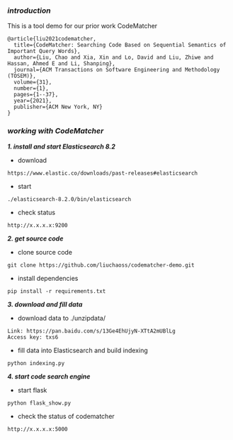 ### ***introduction***
This is a tool demo for our prior work CodeMatcher

```
@article{liu2021codematcher,
  title={CodeMatcher: Searching Code Based on Sequential Semantics of Important Query Words},
  author={Liu, Chao and Xia, Xin and Lo, David and Liu, Zhiwe and Hassan, Ahmed E and Li, Shanping},
  journal={ACM Transactions on Software Engineering and Methodology (TOSEM)},
  volume={31},
  number={1},
  pages={1--37},
  year={2021},
  publisher={ACM New York, NY}
}
```

### ***working with CodeMatcher***
***1. install and start Elasticsearch 8.2***

- download

`https://www.elastic.co/downloads/past-releases#elasticsearch`

- start

`./elasticsearch-8.2.0/bin/elasticsearch`

- check status

`http://x.x.x.x:9200`

***2. get source code***

- clone source code

`git clone https://github.com/liuchaoss/codematcher-demo.git`

- install dependencies

`pip install -r requirements.txt`

***3. download and fill data***

- download data to ./unzipdata/ 

```
Link: https://pan.baidu.com/s/13Ge4EhUjyN-XTtA2mUBlLg
Access key: txs6
```

- fill data into Elasticsearch and build indexing

`python indexing.py`

***4. start code search engine***

- start flask

`python flask_show.py`

- check the status of codematcher

`http://x.x.x.x:5000`
